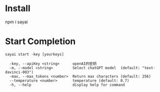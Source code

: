# Install

npm i sayai

# Start Completion

```shell
sayai start -key [yourkeys]
```

```shell
  -key, --apiKey <string>      openAI的密钥
  -m, --model <string>         Select chatGPT model  (default: "text-davinci-003")
  -max, --max_tokens <number>  Return max characters (default: 256)
  --temperature <number>       temperature (default: 0.7)
  -h, --help                   display help for command
```
